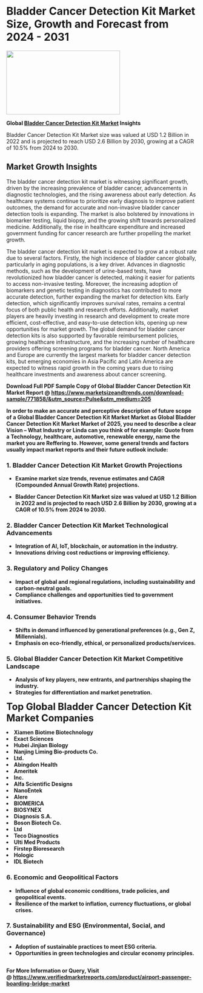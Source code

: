<H1>Bladder Cancer Detection Kit Market Size, Growth and Forecast from 2024 - 2031</H1><img class="aligncenter size-medium wp-image-584254" src="https://thirdeyenews.in/wp-content/uploads/2024/09/Global-Market-Research-300x168.jpeg" alt="" width="300" height="168" /><p><strong>Global&nbsp;<a href="https://www.marketsizeandtrends.com/download-sample/771858/&amp;utm_source=Pulse&amp;utm_medium=205">Bladder Cancer Detection Kit Market</a> Insights</strong></p><p>Bladder Cancer Detection Kit Market size was valued at USD 1.2 Billion in 2022 and is projected to reach USD 2.6 Billion by 2030, growing at a CAGR of 10.5% from 2024 to 2030.</p><p><h2>Market Growth Insights</h2> <p>The bladder cancer detection kit market is witnessing significant growth, driven by the increasing prevalence of bladder cancer, advancements in diagnostic technologies, and the rising awareness about early detection. As healthcare systems continue to prioritize early diagnosis to improve patient outcomes, the demand for accurate and non-invasive bladder cancer detection tools is expanding. The market is also bolstered by innovations in biomarker testing, liquid biopsy, and the growing shift towards personalized medicine. Additionally, the rise in healthcare expenditure and increased government funding for cancer research are further propelling the market growth.</p> <p><strong></strong></p> <p>The bladder cancer detection kit market is expected to grow at a robust rate due to several factors. Firstly, the high incidence of bladder cancer globally, particularly in aging populations, is a key driver. Advances in diagnostic methods, such as the development of urine-based tests, have revolutionized how bladder cancer is detected, making it easier for patients to access non-invasive testing. Moreover, the increasing adoption of biomarkers and genetic testing in diagnostics has contributed to more accurate detection, further expanding the market for detection kits. Early detection, which significantly improves survival rates, remains a central focus of both public health and research efforts. Additionally, market players are heavily investing in research and development to create more efficient, cost-effective, and easy-to-use detection kits, opening up new opportunities for market growth. The global demand for bladder cancer detection kits is also supported by favorable reimbursement policies, growing healthcare infrastructure, and the increasing number of healthcare providers offering screening programs for bladder cancer. North America and Europe are currently the largest markets for bladder cancer detection kits, but emerging economies in Asia Pacific and Latin America are expected to witness rapid growth in the coming years due to rising healthcare investments and awareness about cancer screening. <p><strong></p><p><span class=""><strong>Download Full PDF Sample Copy of Global Bladder Cancer Detection Kit Market Report</strong> @ <a href="https://www.marketsizeandtrends.com/download-sample/771858/&amp;utm_source=Pulse&amp;utm_medium=205" target="_blank">https://www.marketsizeandtrends.com/download-sample/771858/&amp;utm_source=Pulse&amp;utm_medium=205</a></span></p><p>In order to make an accurate and perceptive description of future scope of a Global&nbsp;Bladder Cancer Detection Kit Market Market as Global&nbsp;Bladder Cancer Detection Kit Market Market of 2025, you need to describe a clear Vision &ndash; What Industry or Linda can you think of for example: Quote from a Technology, healthcare, automotive, renewable energy, name the market you are Reffering to. However, some general trends and factors usually impact market reports and their future outlook include:</p><h3>1.&nbsp;<strong>Bladder Cancer Detection Kit Market Growth Projections</strong></h3><ul><li>Examine market size trends, revenue estimates and CAGR (Compounded Annual Growth Rate) projections.</li><li><p>Bladder Cancer Detection Kit Market size was valued at USD 1.2 Billion in 2022 and is projected to reach USD 2.6 Billion by 2030, growing at a CAGR of 10.5% from 2024 to 2030.</p></li></ul><h3>2.&nbsp;<strong>Bladder Cancer Detection Kit Market Technological Advancements</strong></h3><ul><li>Integration of AI, IoT, blockchain, or automation in the industry.</li><li>Innovations driving cost reductions or improving efficiency.</li></ul><h3>3.&nbsp;<strong>Regulatory and Policy Changes</strong></h3><ul><li>Impact of global and regional regulations, including sustainability and carbon-neutral goals.</li><li>Compliance challenges and opportunities tied to government initiatives.</li></ul><h3>4.&nbsp;<strong>Consumer Behavior Trends</strong></h3><ul><li>Shifts in demand influenced by generational preferences (e.g., Gen Z, Millennials).</li><li>Emphasis on eco-friendly, ethical, or personalized products/services.</li></ul><h3>5.&nbsp;<strong>Global Bladder Cancer Detection Kit Market Competitive Landscape</strong></h3><ul><li>Analysis of key players, new entrants, and partnerships shaping the industry.</li><li>Strategies for differentiation and market penetration.</li></ul><p data-pm-slice="1 1 []"><span style="color: inherit; font-family: inherit; font-size: 25px;">Top Global Bladder Cancer Detection Kit Market Companies</span></p><div class="" data-test-id=""><p><li>Xiamen Biotime Biotechnology</li><li> Exact Sciences</li><li> Hubei Jinjian Biology</li><li> Nanjing Liming Bio-products Co.</li><li> Ltd.</li><li> Abingdon Health</li><li> Ameritek</li><li> Inc.</li><li> Alfa Scientific Designs</li><li> NanoEntek</li><li> Alere</li><li> BIOMERICA</li><li> BIOSYNEX</li><li> Diagnosis S.A.</li><li> Boson Biotech Co.</li><li> Ltd</li><li> Teco Diagnostics</li><li> Ulti Med Products</li><li> Firstep Bioresearch</li><li> Hologic</li><li> IDL Biotech</li></p></div><h3>6.&nbsp;<strong>Economic and Geopolitical Factors</strong></h3><ul><li>Influence of global economic conditions, trade policies, and geopolitical events.</li><li>Resilience of the market to inflation, currency fluctuations, or global crises.</li></ul><h3>7.&nbsp;<strong>Sustainability and ESG (Environmental, Social, and Governance)</strong></h3><ul><li>Adoption of sustainable practices to meet ESG criteria.</li><li>Opportunities in green technologies and circular economy principles.</li></ul><h2><strong style="font-size: 14px;">For More Information or Query, Visit @&nbsp;</strong><a style="background-color: #ffffff; font-size: 14px;" href="https://www.marketsizeandtrends.com/report/bladder-cancer-detection-kit-market/" target="_blank">https://www.verifiedmarketreports.com/product/airport-passenger-boarding-bridge-market</a></h2>
